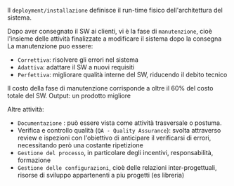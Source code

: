 Il `deployment/installazione` definisce il run-time fisico dell'architettura del sistema.

Dopo aver consegnato il SW ai clienti, vi è la fase di `manutenzione`, cioè l'insieme delle attività finalizzate a modificare il sistema dopo la consegna
La manutenzione puo essere:
- `Correttiva`: risolvere gli errori nel sistema
- `Adattiva`: adattare il SW a nuovi requisiti
- `Perfettiva`: migliorare qualità interne del SW, riducendo il debito tecnico

Il costo della fase di manutenzione corrisponde a oltre il 60% del costo totale del SW.
Output: un prodotto migliore

Altre attività:
- `Documentazione` : può essere vista come attività trasversale o postuma. 
- Verifica e controllo qualità (`QA - Quality Assurance`): svolta attraverso review e ispezioni con l'obiettivo di anticipare il verificarsi di errori, necessitando però una costante ripetizione
- `Gestione del processo`, in particolare degli incentivi, responsabilità, formazione
- `Gestione delle configurazioni`, cioè delle relazioni inter-progettuali, risorse di sviluppo appartenenti a piu progetti (es libreria)